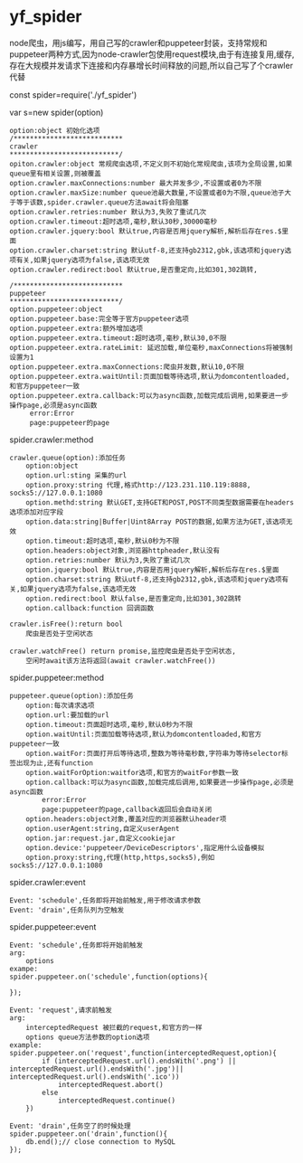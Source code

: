 # yf_spider
node爬虫，用js编写，用自己写的crawler和puppeteer封装，支持常规和puppeteer两种方式,因为node-crawler包使用request模块,由于有连接复用,缓存,
存在大规模并发请求下连接和内存暴增长时间释放的问题,所以自己写了个crawler代替

const spider=require('./yf_spider')

var s=new spider(option)

    option:object 初始化选项
    /***************************
    crawler
    ***************************/
    opiton.crawler:object 常规爬虫选项,不定义则不初始化常规爬虫,该项为全局设置,如果queue里有相关设置,则被覆盖
    option.crawler.maxConnections:number 最大并发多少,不设置或者0为不限
    option.crawler.maxSize:number queue池最大数量,不设置或者0为不限,queue池子大于等于该数,spider.crawler.queue方法await将会阻塞
    option.crawler.retries:number 默认为3,失败了重试几次
    option.crawler.timeout:超时选项,毫秒,默认30秒,30000毫秒
    option.crawler.jquery:bool 默认true,内容是否用jquery解析,解析后存在res.$里面
    option.crawler.charset:string 默认utf-8,还支持gb2312,gbk,该选项和jquery选项有关,如果jquery选项为false,该选项无效
    option.crawler.redirect:bool 默认true,是否重定向,比如301,302跳转,
    
    /***************************
    puppeteer
    ***************************/        
    option.puppeteer:object
    option.puppeteer.base:完全等于官方puppeteer选项
    option.puppeteer.extra:额外增加选项
    option.puppeteer.extra.timeout:超时选项,毫秒,默认30,0不限
    option.puppeteer.extra.rateLimit: 延迟加载,单位毫秒,maxConnections将被强制设置为1
    option.puppeteer.extra.maxConnections:爬虫并发数,默认10,0不限
    option.puppeteer.extra.waitUntil:页面加载等待选项,默认为domcontentloaded,和官方puppeteer一致
    option.puppeteer.extra.callback:可以为async函数,加载完成后调用,如果要进一步操作page,必须是async函数
         error:Error
         page:puppeteer的page
                        
spider.crawler:method

    crawler.queue(option):添加任务
        option:object
        option.url:sting 采集的url
        option.proxy:string 代理,格式http://123.231.110.119:8888, socks5://127.0.0.1:1080
        option.methd:string 默认GET,支持GET和POST,POST不同类型数据需要在headers选项添加对应字段
        option.data:string|Buffer|Uint8Array POST的数据,如果方法为GET,该选项无效
        option.timeout:超时选项,毫秒,默认0秒为不限 
        option.headers:object对象,浏览器httpheader,默认没有
        option.retries:number 默认为3,失败了重试几次
        option.jquery:bool 默认true,内容是否用jquery解析,解析后存在res.$里面
        option.charset:string 默认utf-8,还支持gb2312,gbk,该选项和jquery选项有关,如果jquery选项为false,该选项无效
        option.redirect:bool 默认false,是否重定向,比如301,302跳转
        option.callback:function 回调函数
        
    crawler.isFree():return bool
        爬虫是否处于空闲状态
                  
    crawler.watchFree() return promise,监控爬虫是否处于空闲状态,
        空闲时await该方法将返回(await crawler.watchFree())

spider.puppeteer:method     
 
    puppeteer.queue(option):添加任务        
        option:每次请求选项
        option.url:要加载的url
        option.timeout:页面超时选项,毫秒,默认0秒为不限
        option.waitUntil:页面加载等待选项,默认为domcontentloaded,和官方puppeteer一致
        option.waitFor:页面打开后等待选项,整数为等待毫秒数,字符串为等待selector标签出现为止,还有function
        option.waitForOption:waitfor选项,和官方的waitFor参数一致
        option.callback:可以为async函数,加载完成后调用,如果要进一步操作page,必须是async函数
            error:Error
            page:puppeteer的page,callback返回后会自动关闭
        option.headers:object对象,覆盖对应的浏览器默认header项                                           
        option.userAgent:string,自定义userAgent
        option.jar:request.jar,自定义cookiejar
        option.device:'puppeteer/DeviceDescriptors',指定用什么设备模拟
        option.proxy:string,代理(http,https,socks5),例如socks5://127.0.0.1:1080


spider.crawler:event

    Event: 'schedule',任务即将开始前触发,用于修改请求参数
    Event: 'drain',任务队列为空触发

spider.puppeteer:event
    
    Event: 'schedule',任务即将开始前触发
    arg: 
        options
    exampe:
    spider.puppeteer.on('schedule',function(options){
        
    });
    
    Event: 'request',请求前触发
    arg:
        interceptedRequest 被拦截的request,和官方的一样
        options queue方法参数的option选项
    example:
    spider.puppeteer.on('request',function(interceptedRequest,option){
            if (interceptedRequest.url().endsWith('.png') || interceptedRequest.url().endsWith('.jpg')|| interceptedRequest.url().endsWith('.ico'))
                interceptedRequest.abort()
            else
                interceptedRequest.continue()
        })
        
    Event: 'drain',任务空了的时候处理
    spider.puppeteer.on('drain',function(){
        db.end();// close connection to MySQL
    }); 

